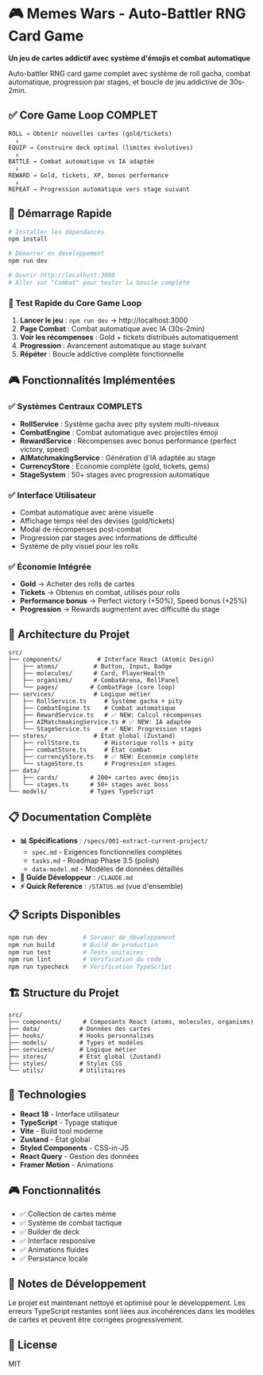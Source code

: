 # 🎮 Memes Wars - Auto-Battler RNG Card Game

**Un jeu de cartes addictif avec système d'émojis et combat automatique**

Auto-battler RNG card game complet avec système de roll gacha, combat automatique, progression par stages, et boucle de jeu addictive de 30s-2min.

## ✅ **Core Game Loop COMPLET**

```
ROLL → Obtenir nouvelles cartes (gold/tickets)
  ↓
EQUIP → Construire deck optimal (limites évolutives)  
  ↓
BATTLE → Combat automatique vs IA adaptée
  ↓
REWARD → Gold, tickets, XP, bonus performance
  ↓
REPEAT → Progression automatique vers stage suivant
```

## 🚀 Démarrage Rapide

```bash
# Installer les dépendances
npm install

# Démarrer en développement
npm run dev

# Ouvrir http://localhost:3000
# Aller sur "Combat" pour tester la boucle complète
```

### 🎯 Test Rapide du Core Game Loop
1. **Lancer le jeu** : `npm run dev` → http://localhost:3000
2. **Page Combat** : Combat automatique avec IA (30s-2min)
3. **Voir les récompenses** : Gold + tickets distribués automatiquement
4. **Progression** : Avancement automatique au stage suivant
5. **Répéter** : Boucle addictive complète fonctionnelle

## 🎮 Fonctionnalités Implémentées

### ✅ **Systèmes Centraux COMPLETS**
- **RollService** : Système gacha avec pity system multi-niveaux
- **CombatEngine** : Combat automatique avec projectiles émoji
- **RewardService** : Récompenses avec bonus performance (perfect victory, speed)
- **AIMatchmakingService** : Génération d'IA adaptée au stage
- **CurrencyStore** : Économie complète (gold, tickets, gems)
- **StageSystem** : 50+ stages avec progression automatique

### ✅ **Interface Utilisateur**
- Combat automatique avec arène visuelle
- Affichage temps réel des devises (gold/tickets)
- Modal de récompenses post-combat
- Progression par stages avec informations de difficulté
- Système de pity visuel pour les rolls

### ✅ **Économie Intégrée**
- **Gold** → Acheter des rolls de cartes
- **Tickets** → Obtenus en combat, utilisés pour rolls
- **Performance bonus** → Perfect victory (+50%), Speed bonus (+25%)
- **Progression** → Rewards augmentent avec difficulté du stage

## 📁 Architecture du Projet

```
src/
├── components/          # Interface React (Atomic Design)
│   ├── atoms/          # Button, Input, Badge
│   ├── molecules/      # Card, PlayerHealth  
│   ├── organisms/      # CombatArena, RollPanel
│   └── pages/         # CombatPage (core loop)
├── services/           # Logique métier
│   ├── RollService.ts     # Système gacha + pity
│   ├── CombatEngine.ts    # Combat automatique
│   ├── RewardService.ts   # ✅ NEW: Calcul récompenses
│   ├── AIMatchmakingService.ts # ✅ NEW: IA adaptée
│   └── StageService.ts    # ✅ NEW: Progression stages
├── stores/             # État global (Zustand)
│   ├── rollStore.ts       # Historique rolls + pity
│   ├── combatStore.ts     # État combat
│   ├── currencyStore.ts   # ✅ NEW: Économie complète
│   └── stageStore.ts      # Progression stages
├── data/
│   ├── cards/         # 200+ cartes avec émojis
│   └── stages.ts      # 50+ stages avec boss
└── models/            # Types TypeScript
```

## 📋 Documentation Complète

- **📊 Spécifications** : `/specs/001-extract-current-project/`
  - `spec.md` - Exigences fonctionnelles complètes
  - `tasks.md` - Roadmap Phase 3.5 (polish)
  - `data-model.md` - Modèles de données détaillés
- **🔧 Guide Développeur** : `/CLAUDE.md`
- **⚡ Quick Reference** : `/STATUS.md` (vue d'ensemble)

## 📋 Scripts Disponibles

```bash
npm run dev          # Serveur de développement
npm run build        # Build de production  
npm run test         # Tests unitaires
npm run lint         # Vérification du code
npm run typecheck    # Vérification TypeScript
```

## 🏗️ Structure du Projet

```
src/
├── components/      # Composants React (atoms, molecules, organisms)
├── data/           # Données des cartes
├── hooks/          # Hooks personnalisés
├── models/         # Types et modèles
├── services/       # Logique métier
├── stores/         # État global (Zustand)
├── styles/         # Styles CSS
└── utils/          # Utilitaires
```

## 🎯 Technologies

- **React 18** - Interface utilisateur
- **TypeScript** - Typage statique
- **Vite** - Build tool moderne
- **Zustand** - État global
- **Styled Components** - CSS-in-JS
- **React Query** - Gestion des données
- **Framer Motion** - Animations

## 🎮 Fonctionnalités

- ✅ Collection de cartes mème
- ✅ Système de combat tactique
- ✅ Builder de deck
- ✅ Interface responsive
- ✅ Animations fluides
- ✅ Persistance locale

## 🐛 Notes de Développement

Le projet est maintenant nettoyé et optimisé pour le développement. 
Les erreurs TypeScript restantes sont liées aux incohérences dans les modèles de cartes et peuvent être corrigées progressivement.

## 📄 License

MIT
